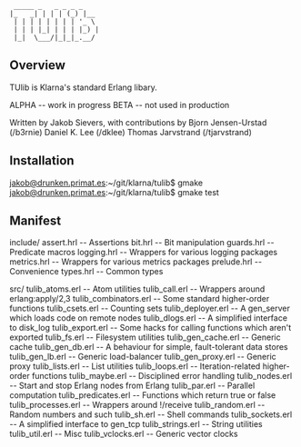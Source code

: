      _____ _   _ _ _ _
    |_   _| | | | (_) |__
     | | | | | | | | '_ \
     | | | |_| | | | |_) |
     |_|  \___/|_|_|_.__/

## Overview
TUlib is Klarna's standard Erlang libary.

ALPHA -- work in progress
BETA  -- not used in production

Written by Jakob Sievers, with contributions by
  Bjorn Jensen-Urstad (/b3rnie)
  Daniel K. Lee (/dklee)
  Thomas Jarvstrand (/tjarvstrand)

## Installation
jakob@drunken.primat.es:~/git/klarna/tulib$ gmake
jakob@drunken.primat.es:~/git/klarna/tulib$ gmake test

## Manifest
include/
assert.hrl            -- Assertions
bit.hrl               -- Bit manipulation
guards.hrl            -- Predicate macros
logging.hrl           -- Wrappers for various logging packages
metrics.hrl           -- Wrappers for various metrics packages
prelude.hrl           -- Convenience
types.hrl             -- Common types

src/
tulib_atoms.erl       -- Atom utilities
tulib_call.erl        -- Wrappers around erlang:apply/2,3
tulib_combinators.erl -- Some standard higher-order functions
tulib_csets.erl       -- Counting sets
tulib_deployer.erl    -- A gen_server which loads code on remote nodes
tulib_dlogs.erl       -- A simplified interface to disk_log
tulib_export.erl      -- Some hacks for calling functions which aren't exported
tulib_fs.erl          -- Filesystem utilities
tulib_gen_cache.erl   -- Generic cache
tulib_gen_db.erl      -- A behaviour for simple, fault-tolerant data stores
tulib_gen_lb.erl      -- Generic load-balancer
tulib_gen_proxy.erl   -- Generic proxy
tulib_lists.erl       -- List utilities
tulib_loops.erl       -- Iteration-related higher-order functions
tulib_maybe.erl       -- Disciplined error handling
tulib_nodes.erl       -- Start and stop Erlang nodes from Erlang
tulib_par.erl         -- Parallel computation
tulib_predicates.erl  -- Functions which return true or false
tulib_processes.erl   -- Wrappers around !/receive
tulib_random.erl      -- Random numbers and such
tulib_sh.erl          -- Shell commands
tulib_sockets.erl     -- A simplified interface to gen_tcp
tulib_strings.erl     -- String utilities
tulib_util.erl        -- Misc
tulib_vclocks.erl     -- Generic vector clocks
